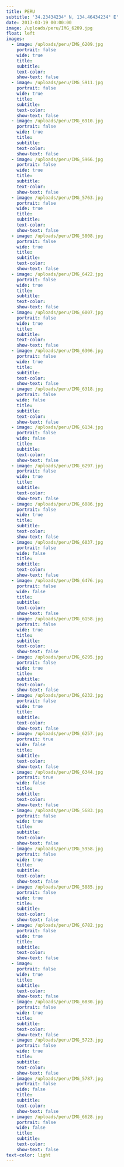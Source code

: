 ```yaml
---
title: PERU
subtitle: '34.23434234° N, 134.46434234° E'
date: 2013-03-19 00:00:00
image: /uploads/peru/IMG_6209.jpg
float: left
images:
  - image: /uploads/peru/IMG_6209.jpg
    portrait: false
    wide: true
    title:
    subtitle:
    text-color:
    show-text: false
  - image: /uploads/peru/IMG_5911.jpg
    portrait: false
    wide: true
    title:
    subtitle:
    text-color:
    show-text: false
  - image: /uploads/peru/IMG_6910.jpg
    portrait: false
    wide: true
    title:
    subtitle:
    text-color:
    show-text: false
  - image: /uploads/peru/IMG_5966.jpg
    portrait: false
    wide: true
    title:
    subtitle:
    text-color:
    show-text: false
  - image: /uploads/peru/IMG_5763.jpg
    portrait: false
    wide: true
    title:
    subtitle:
    text-color:
    show-text: false
  - image: /uploads/peru/IMG_5808.jpg
    portrait: false
    wide: true
    title:
    subtitle:
    text-color:
    show-text: false
  - image: /uploads/peru/IMG_6422.jpg
    portrait: false
    wide: true
    title:
    subtitle:
    text-color:
    show-text: false
  - image: /uploads/peru/IMG_6007.jpg
    portrait: false
    wide: true
    title:
    subtitle:
    text-color:
    show-text: false
  - image: /uploads/peru/IMG_6306.jpg
    portrait: false
    wide: true
    title:
    subtitle:
    text-color:
    show-text: false
  - image: /uploads/peru/IMG_6318.jpg
    portrait: false
    wide: false
    title:
    subtitle:
    text-color:
    show-text: false
  - image: /uploads/peru/IMG_6134.jpg
    portrait: false
    wide: false
    title:
    subtitle:
    text-color:
    show-text: false
  - image: /uploads/peru/IMG_6297.jpg
    portrait: false
    wide: true
    title:
    subtitle:
    text-color:
    show-text: false
  - image: /uploads/peru/IMG_6086.jpg
    portrait: false
    wide: true
    title:
    subtitle:
    text-color:
    show-text: false
  - image: /uploads/peru/IMG_6037.jpg
    portrait: false
    wide: false
    title:
    subtitle:
    text-color:
    show-text: false
  - image: /uploads/peru/IMG_6476.jpg
    portrait: false
    wide: false
    title:
    subtitle:
    text-color:
    show-text: false
  - image: /uploads/peru/IMG_6158.jpg
    portrait: false
    wide: true
    title:
    subtitle:
    text-color:
    show-text: false
  - image: /uploads/peru/IMG_6295.jpg
    portrait: false
    wide: true
    title:
    subtitle:
    text-color:
    show-text: false
  - image: /uploads/peru/IMG_6232.jpg
    portrait: false
    wide: true
    title:
    subtitle:
    text-color:
    show-text: false
  - image: /uploads/peru/IMG_6257.jpg
    portrait: true
    wide: false
    title:
    subtitle:
    text-color:
    show-text: false
  - image: /uploads/peru/IMG_6344.jpg
    portrait: true
    wide: false
    title:
    subtitle:
    text-color:
    show-text: false
  - image: /uploads/peru/IMG_5683.jpg
    portrait: false
    wide: true
    title:
    subtitle:
    text-color:
    show-text: false
  - image: /uploads/peru/IMG_5958.jpg
    portrait: false
    wide: true
    title:
    subtitle:
    text-color:
    show-text: false
  - image: /uploads/peru/IMG_5885.jpg
    portrait: false
    wide: true
    title:
    subtitle:
    text-color:
    show-text: false
  - image: /uploads/peru/IMG_6782.jpg
    portrait: false
    wide: true
    title:
    subtitle:
    text-color:
    show-text: false
  - image:
    portrait: false
    wide: true
    title:
    subtitle:
    text-color:
    show-text: false
  - image: /uploads/peru/IMG_6830.jpg
    portrait: false
    wide: true
    title:
    subtitle:
    text-color:
    show-text: false
  - image: /uploads/peru/IMG_5723.jpg
    portrait: false
    wide: true
    title:
    subtitle:
    text-color:
    show-text: false
  - image: /uploads/peru/IMG_5787.jpg
    portrait: false
    wide: false
    title:
    subtitle:
    text-color:
    show-text: false
  - image: /uploads/peru/IMG_6628.jpg
    portrait: false
    wide: false
    title:
    subtitle:
    text-color:
    show-text: false
text-color: light
---
```



